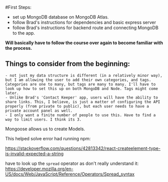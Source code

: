 #First Steps: 

- set up MongoDB database on MongoDB Atlas. 
- follow Brad's instructions for dependencies and basic express server 
- follow Brad's instructions for backend route and connecting MongoDB to the app. 

**Will basically have to follow the course over again to become familiar with the process.**

## Things to consider from the beginning: 
    - not just my data structure is different (in a relatively minor way), but I am allowing the user to add their own categories, and tags. Categories are one to many, but tags are many to many. I'll have to look up how to set this up on both MongoDB and Node. Tags might come later. 
    - Unlike Brad's 'Contact Keeper' app, users will have the ability to share links. This, I believe, is just a matter of configuring the API properly (from private to public), but each user needs to have a private account panel as well. 
    - I only want a finite number of people to use this. Have to find a way to limit users. I think its 3. 

Mongoose allows us to create Models.

This helped solve error had running npm: 

https://stackoverflow.com/questions/42813342/react-createelement-type-is-invalid-expected-a-string

have to look up the `spread` operator as don't really understand it: 
https://developer.mozilla.org/en-US/docs/Web/JavaScript/Reference/Operators/Spread_syntax